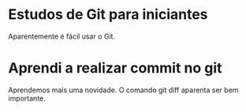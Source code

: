 # Estudos de Git para iniciantes

Aparentemente é fácil usar o Git.

# Aprendi a realizar commit no git

Aprendemos mais uma novidade. O comando git diff aparenta ser bem importante.
